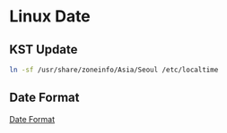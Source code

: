 # Linux Date
## KST Update
``` bash
ln -sf /usr/share/zoneinfo/Asia/Seoul /etc/localtime
```
## Date Format
[Date Format](https://docs.ruby-lang.org/en/2.4.0/Time.html#method-c-strptime)